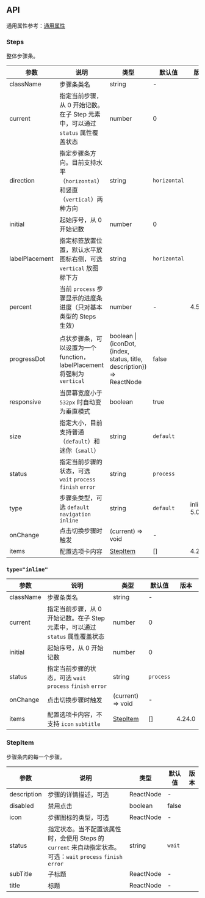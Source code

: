 ## API

通用属性参考：[通用属性](/docs/react/common-props)

### Steps

整体步骤条。

| 参数 | 说明 | 类型 | 默认值 | 版本 |
| --- | --- | --- | --- | --- |
| className | 步骤条类名 | string | - |  |
| current | 指定当前步骤，从 0 开始记数。在子 Step 元素中，可以通过 `status` 属性覆盖状态 | number | 0 |  |
| direction | 指定步骤条方向。目前支持水平（`horizontal`）和竖直（`vertical`）两种方向 | string | `horizontal` |  |
| initial | 起始序号，从 0 开始记数 | number | 0 |  |
| labelPlacement | 指定标签放置位置，默认水平放图标右侧，可选 `vertical` 放图标下方 | string | `horizontal` |  |
| percent | 当前 `process` 步骤显示的进度条进度（只对基本类型的 Steps 生效） | number | - | 4.5.0 |
| progressDot | 点状步骤条，可以设置为一个 function，labelPlacement 将强制为 `vertical` | boolean \| (iconDot, {index, status, title, description}) => ReactNode | false |  |
| responsive | 当屏幕宽度小于 `532px` 时自动变为垂直模式 | boolean | true |  |
| size | 指定大小，目前支持普通（`default`）和迷你（`small`） | string | `default` |  |
| status | 指定当前步骤的状态，可选 `wait` `process` `finish` `error` | string | `process` |  |
| type | 步骤条类型，可选 `default` `navigation` `inline` | string | `default` | inline: 5.0 |
| onChange | 点击切换步骤时触发 | (current) => void | - |  |
| items | 配置选项卡内容 | [StepItem](#stepitem) | [] | 4.24.0 |

### `type="inline"`

| 参数 | 说明 | 类型 | 默认值 | 版本 |
| --- | --- | --- | --- | --- |
| className | 步骤条类名 | string | - |  |
| current | 指定当前步骤，从 0 开始记数。在子 Step 元素中，可以通过 `status` 属性覆盖状态 | number | 0 |  |
| initial | 起始序号，从 0 开始记数 | number | 0 |  |
| status | 指定当前步骤的状态，可选 `wait` `process` `finish` `error` | string | `process` |  |
| onChange | 点击切换步骤时触发 | (current) => void | - |  |
| items | 配置选项卡内容，不支持 `icon` `subtitle` | [StepItem](#stepitem) | [] | 4.24.0 |

### StepItem

步骤条内的每一个步骤。

| 参数 | 说明 | 类型 | 默认值 | 版本 |
| --- | --- | --- | --- | --- |
| description | 步骤的详情描述，可选 | ReactNode | - |  |
| disabled | 禁用点击 | boolean | false |  |
| icon | 步骤图标的类型，可选 | ReactNode | - |  |
| status | 指定状态。当不配置该属性时，会使用 Steps 的 `current` 来自动指定状态。可选：`wait` `process` `finish` `error` | string | `wait` |  |
| subTitle | 子标题 | ReactNode | - |  |
| title | 标题 | ReactNode | - |  |